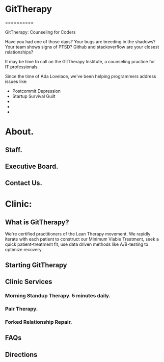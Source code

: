 # GitTherapy
==========

GitTherapy: Counseling for Coders

Have you had one of those days? Your bugs are breeding in the shadows? Your team shows signs of PTSD? Github and stackoverflow are your closest relationships? 

It may be time to call on the GitTherapy Institute, a counseling practice for IT professionals. 

Since the time of Ada Lovelace, we've been helping programmers address issues like: 
* Postcommit Depression
* Startup Survival Guilt
* 
* 
* 


# About. 
## Staff. 
## Executive Board. 
## Contact Us. 


# Clinic: 
## What is GitTherapy?
We're certified practitioners of the Lean Therapy movement. We rapidly iterate with each patient to construct our Minimum Viable Treatment, seek a quick patient-treatment fit, use data driven methods like A/B-testing to optimize recovery.   
 
## Starting GitTherapy

## Clinic Services
### Morning Standup Therapy. 5 minutes daily. 

### Pair Therapy. 

### Forked Relationship Repair. 


## FAQs



## Directions


